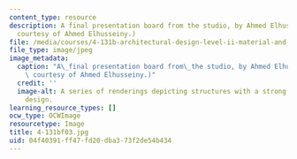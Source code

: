 ```yaml
---
content_type: resource
description: A final presentation board from the studio, by Ahmed Elhusseiny. (Image
  courtesy of Ahmed Elhusseiny.)
file: /media/courses/4-131b-architectural-design-level-ii-material-and-tectonic-transformations-the-herreshoff-museum-fall-2003/04f40391ff47fd20dba373f2de54b434_4-131bf03.jpg
file_type: image/jpeg
image_metadata:
  caption: "A\_final presentation board from\_the studio, by Ahmed Elhusseiny. (Image\
    \ courtesy of Ahmed Elhusseiny.)"
  credit: ''
  image-alt: A series of renderings depicting structures with a strong linear or striped
    design.
learning_resource_types: []
ocw_type: OCWImage
resourcetype: Image
title: 4-131bf03.jpg
uid: 04f40391-ff47-fd20-dba3-73f2de54b434
---
```

